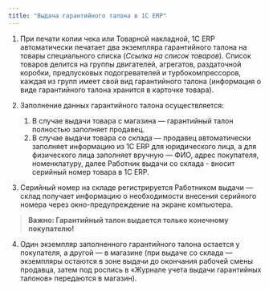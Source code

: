 ```yaml
---
title: "Выдача гарантийного талона в 1C ERP"
---
```


1.  При печати копии чека или Товарной накладной, 1С ERP автоматически печатает два экземпляра гарантийного талона на товары специального списка (_Ссылка на список товаров_). Список товаров делится на группы двигателей, агрегатов, раздаточной коробки, предпусковых подогревателей и турбокомпрессоров, каждая из групп имеет свой вид гарантийного талона (информация о виде гарантийного талона хранится в карточке товара).
 
2.  Заполнение данных гарантийного талона осуществляется:
    
    1.  В случае выдачи товара с магазина — гарантийный талон полностью заполняет продавец. 
    2.  В случае выдачи товара со склада — продавец автоматически заполняет информацию из 1C ERP для юридического лица, а для физического лица заполняет вручную — ФИО, адрес покупателя, номенклатуру, далее Работник выдачи со склада - вносит серийный номер товара в 1C ERP.

3.  Серийный номер на складе регистрируется Работником выдачи — склад получает информацию о необходимости внесения серийного номера через окно-предупреждение на экране компьютера.

> **Важно: Гарантийный талон выдается только конечному покупателю!**

4. Один экземпляр заполненного гарантийного талона остается у покупателя, а другой — в магазине (при выдаче со склада — экземпляры остаются в зоне выдачи до окончания рабочей смены продавца, затем под роспись в «Журнале учета выдачи гарантийных талонов» передаются в магазин).